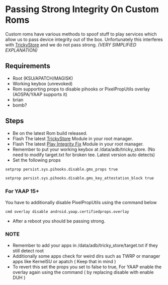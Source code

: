 # Passing Strong Integrity On Custom Roms
Custom roms have various methods to spoof stuff to play services which allow us to pass device integrity out of the box. Unfortunately this interferes with [TrickyStore](https://github.com/5ec1cff/TrickyStore) and we do not pass strong. _(VERY SIMPLIFIED EXPLANATION)_

## Requirements
- Root (KSU/APATCH/MAGISK)
- Working keybox (unrevoked)
- Rom supporting props to disable pihooks or PixelPropUtils overlay (AOSPA/YAAP supports it)
- brian
- bomb?

## Steps
- Be on the latest Rom build released.
- Flash The latest [TrickyStore](https://github.com/5ec1cff/TrickyStore) Module in your root manager.
- Flash The latest [Play Integrity Fix](https://github.com/chiteroman/PlayIntegrityFix) Module in your root manager.
- Remember to put your working keybox at /data/adb/tricky_store. (No need to modify target.txt for broken tee. Latest version auto detects)
- Set the following props

```sh
setprop persist.sys.pihooks.disable.gms_props true
```
```sh
setprop persist.sys.pihooks.disable.gms_key_attestation_block true
```
### For YAAP 15+
You have to additionally disable PixelPropUtils using the command below
```sh
cmd overlay disable android.yaap.certifiedprops.overlay
```

- After a reboot you should be passing strong.

### NOTE
- Remember to add your apps in /data/adb/tricky_store/target.txt if they still detect root
- Additionally some apps check for weird dirs such as TWRP or manager apps like KernelSU or apatch ( Keep that in mind )
- To revert this set the props you set to false to true, For YAAP enable the overlay again using the command ( by replacing disable with enable DUH )
